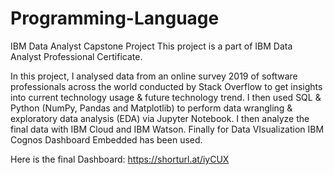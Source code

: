 # Programming-Language
IBM Data Analyst Capstone Project
This project is a part of IBM Data Analyst Professional Certificate.

In this project, I analysed data from an online survey 2019 of software professionals across the world conducted by Stack Overflow to get insights into current technology usage & future technology trend. I then used SQL & Python (NumPy, Pandas and Matplotlib) to perform data wrangling & exploratory data analysis (EDA) via Jupyter Notebook. I then analyze the final data with IBM Cloud and IBM Watson. Finally for Data VIsualization IBM Cognos Dashboard Embedded has been used.

Here is the final Dashboard: https://shorturl.at/iyCUX
